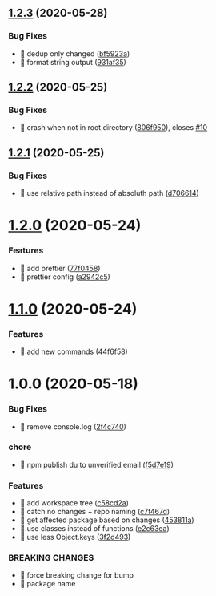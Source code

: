 ## [1.2.3](https://github.com/Wizyma/monorepo-tooling/compare/v1.2.2...v1.2.3) (2020-05-28)


### Bug Fixes

* 🐛 dedup only changed ([bf5923a](https://github.com/Wizyma/monorepo-tooling/commit/bf5923add91364f8624a26c9da4953f1c5746993))
* 🐛 format string output ([931af35](https://github.com/Wizyma/monorepo-tooling/commit/931af35f43a3d6faf8d4476ebb30785ce8571353))

## [1.2.2](https://github.com/Wizyma/monorepo-tooling/compare/v1.2.1...v1.2.2) (2020-05-25)


### Bug Fixes

* 🐛 crash when not in root directory ([806f950](https://github.com/Wizyma/monorepo-tooling/commit/806f950e826ddceb61cd0bbdfed9d4392559e361)), closes [#10](https://github.com/Wizyma/monorepo-tooling/issues/10)

## [1.2.1](https://github.com/Wizyma/monorepo-tooling/compare/v1.2.0...v1.2.1) (2020-05-25)


### Bug Fixes

* 🐛 use relative path instead of absoluth path ([d706614](https://github.com/Wizyma/monorepo-tooling/commit/d706614040987c808a49e718ade6ad12eaf297aa))

# [1.2.0](https://github.com/Wizyma/monorepo-tooling/compare/v1.1.0...v1.2.0) (2020-05-24)


### Features

* 🎸 add prettier ([77f0458](https://github.com/Wizyma/monorepo-tooling/commit/77f04587d923b03f04a18583a55567fe9f8a5d99))
* 🎸 prettier config ([a2942c5](https://github.com/Wizyma/monorepo-tooling/commit/a2942c54241eeefef97e045b46ba6e5f528a2e7d))

# [1.1.0](https://github.com/Wizyma/monorepo-tooling/compare/v1.0.0...v1.1.0) (2020-05-24)


### Features

* 🎸 add new commands ([44f6f58](https://github.com/Wizyma/monorepo-tooling/commit/44f6f58f55160d0d7eec2b6c106595f4eca1cfe8))

# 1.0.0 (2020-05-18)


### Bug Fixes

* 🐛 remove console.log ([2f4c740](https://github.com/Wizyma/monorepo-tooling/commit/2f4c7408ac62eda725c2234844eb7846d274aa9f))


### chore

* 🤖 npm publish du to unverified email ([f5d7e19](https://github.com/Wizyma/monorepo-tooling/commit/f5d7e193190ab431a1ce6af38119a1f08a1f1ab9))


### Features

* 🎸 add workspace tree ([c58cd2a](https://github.com/Wizyma/monorepo-tooling/commit/c58cd2a8da8a4b36ac74e3daaab79c4f6c6cd719))
* 🎸 catch no changes + repo naming ([c7f467d](https://github.com/Wizyma/monorepo-tooling/commit/c7f467df19a90b9426dc258ffddf0c26a3859d47))
* 🎸 get affected package based on changes ([453811a](https://github.com/Wizyma/monorepo-tooling/commit/453811a6631e022f11c48ff7845914143159dcaa))
* 🎸 use classes instead of functions ([e2c63ea](https://github.com/Wizyma/monorepo-tooling/commit/e2c63ea7368454adc2bb372a8b5dd5824f9703d5))
* 🎸 use less Object.keys ([3f2d493](https://github.com/Wizyma/monorepo-tooling/commit/3f2d49379375f98728d5cc11673822f7b0e4b231))


### BREAKING CHANGES

* 🧨 force breaking change for bump
* 🧨 package name
